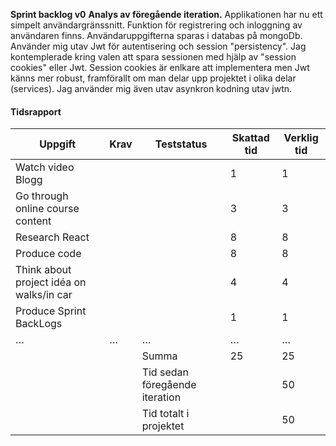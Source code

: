 **Sprint backlog v0**
**Analys av föregående iteration.**
Applikationen har nu ett simpelt användargränssnitt. Funktion för registrering och inloggning av användaren finns. Användaruppgifterna sparas i databas på mongoDb. Använder mig utav Jwt för autentisering och session "persistency". Jag kontemplerade kring valen att spara sessionen med hjälp av "session cookies" eller Jwt. Session cookies är enlkare att implementera men Jwt känns mer robust, framförallt om man delar upp projektet i olika delar (services). Jag använder mig även utav asynkron kodning utav jwtn.

#### Tidsrapport

| Uppgift                                            | Krav                  | Teststatus                        | Skattad tid | Verklig tid |
|----------------------------------------------------|-----------------------|-----------------------------------|-------------|-------------|
| Watch video Blogg                                  |                       |                                   | 1           | 1           |
| Go through online course content                   |                       |                                   | 3           | 3           |
| Research React                                     |                       |                                   | 8           | 8           |
| Produce code                                       |                       |                                   | 8           | 8           |
| Think about project idéa on walks/in car           |                       |                                   | 4           | 4           |
| Produce Sprint BackLogs                            |                       |                                   | 1           | 1           |
| …                                                  | …                     | …                                 | …           | …           |
|                                                    |                       | Summa                             | 25          | 25          |
|                                                    |                       | Tid sedan föregående iteration    |             | 50          |
|                                                    |                       | Tid totalt i projektet            |             | 50          |
